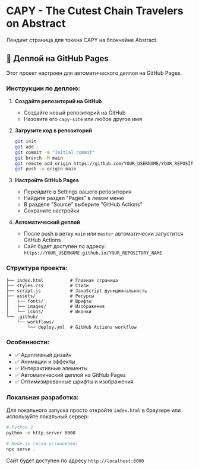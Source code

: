 # CAPY - The Cutest Chain Travelers on Abstract

Лендинг страница для токена CAPY на блокчейне Abstract.

## 🚀 Деплой на GitHub Pages

Этот проект настроен для автоматического деплоя на GitHub Pages.

### Инструкции по деплою:

1. **Создайте репозиторий на GitHub**
   - Создайте новый репозиторий на GitHub
   - Назовите его `capy-site` или любое другое имя

2. **Загрузите код в репозиторий**
   ```bash
   git init
   git add .
   git commit -m "Initial commit"
   git branch -M main
   git remote add origin https://github.com/YOUR_USERNAME/YOUR_REPOSITORY_NAME.git
   git push -u origin main
   ```

3. **Настройте GitHub Pages**
   - Перейдите в Settings вашего репозитория
   - Найдите раздел "Pages" в левом меню
   - В разделе "Source" выберите "GitHub Actions"
   - Сохраните настройки

4. **Автоматический деплой**
   - После push в ветку `main` или `master` автоматически запустится GitHub Actions
   - Сайт будет доступен по адресу: `https://YOUR_USERNAME.github.io/YOUR_REPOSITORY_NAME`

### Структура проекта:

```
├── index.html          # Главная страница
├── styles.css          # Стили
├── script.js           # JavaScript функциональность
├── assets/             # Ресурсы
│   ├── fonts/          # Шрифты
│   ├── images/         # Изображения
│   └── icons/          # Иконки
└── .github/
    └── workflows/
        └── deploy.yml  # GitHub Actions workflow
```

### Особенности:

- ✅ Адаптивный дизайн
- ✅ Анимации и эффекты
- ✅ Интерактивные элементы
- ✅ Автоматический деплой на GitHub Pages
- ✅ Оптимизированные шрифты и изображения

### Локальная разработка:

Для локального запуска просто откройте `index.html` в браузере или используйте локальный сервер:

```bash
# Python 3
python -m http.server 8000

# Node.js (если установлен)
npx serve .
```

Сайт будет доступен по адресу `http://localhost:8000`
